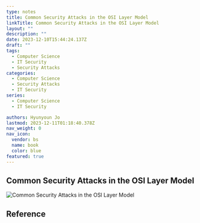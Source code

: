 ```yaml
---
type: notes
title: Common Security Attacks in the OSI Layer Model
linkTitle: Common Security Attacks in the OSI Layer Model
layout: ""
description: ""
date: 2023-12-10T15:44:24.137Z
draft: ""
tags:
  - Computer Science
  - IT Security
  - Security Attacks
categories:
  - Computer Science
  - Security Attacks
  - IT Security
series:
  - Computer Science
  - IT Security

authors: Hyunyoun Jo
lastmod: 2023-12-11T01:18:40.378Z
nav_weight: 0
nav_icon:
  vendor: bs
  name: book
  color: blue
featured: true
---
```


## Common Security Attacks in the OSI Layer Model

![Common Security Attacks in the OSI Layer Model](/content/computer-science/common-security-attacks-in-the-osi-layer-model.jpg?width=512px)

## Reference
